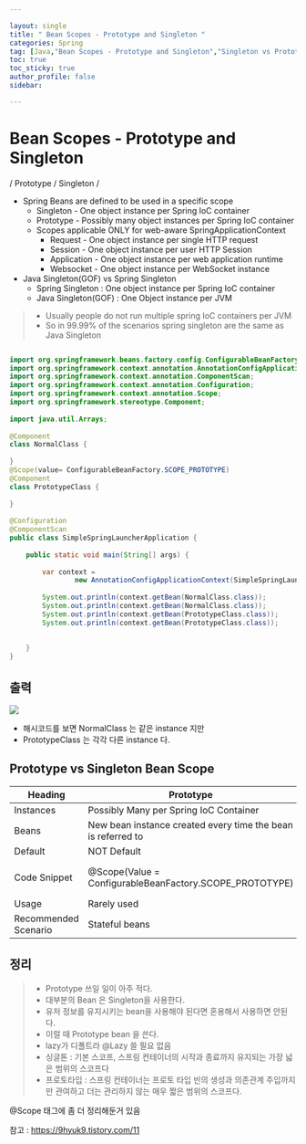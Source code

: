 ```yaml
---

layout: single
title: " Bean Scopes - Prototype and Singleton "
categories: Spring
tag: [Java,"Bean Scopes - Prototype and Singleton","Singleton vs Prototype","Prototype Scope","@Scope"]
toc: true
toc_sticky: true
author_profile: false
sidebar:

---
```

# Bean Scopes - Prototype and Singleton 
/ Prototype / Singleton /

- Spring Beans are defined to be used in a specific scope
	- Singleton - One object instance per Spring IoC container
	- Prototype - Possibly many object instances per Spring IoC container
	- Scopes applicable ONLY for web-aware SpringApplicationContext
		- Request - One object instance per single HTTP request
		- Session - One object instance per user HTTP Session
		- Application - One object instance per web application runtime
		- Websocket - One object instance per WebSocket instance
- Java Singleton(GOF) vs Spring Singleton
	- Spring Singleton : One object instance per Spring IoC container
	- Java Singleton(GOF) : One Object instance per JVM

>- Usually people do not run multiple spring IoC containers per JVM
>- So in 99.99% of the scenarios spring singleton are the same as Java Singleton

```java

import org.springframework.beans.factory.config.ConfigurableBeanFactory;  
import org.springframework.context.annotation.AnnotationConfigApplicationContext;  
import org.springframework.context.annotation.ComponentScan;  
import org.springframework.context.annotation.Configuration;  
import org.springframework.context.annotation.Scope;  
import org.springframework.stereotype.Component;  
  
import java.util.Arrays;  
  
@Component  
class NormalClass {  
  
}  
@Scope(value= ConfigurableBeanFactory.SCOPE_PROTOTYPE)  
@Component  
class PrototypeClass {  
  
}  
  
@Configuration  
@ComponentScan  
public class SimpleSpringLauncherApplication {  
  
    public static void main(String[] args) {  
  
        var context =  
                new AnnotationConfigApplicationContext(SimpleSpringLauncherApplication.class);  
  
        System.out.println(context.getBean(NormalClass.class));  
        System.out.println(context.getBean(NormalClass.class));  
        System.out.println(context.getBean(PrototypeClass.class));  
	    System.out.println(context.getBean(PrototypeClass.class));  
  
  
    }  
}
```

## 출력

![](https://i.imgur.com/dDgdyMY.png)

- 해시코드를 보면 NormalClass 는 같은 instance 지만
- PrototypeClass 는 각각 다른 instance 다.

## Prototype vs Singleton Bean Scope

| Heading              | Prototype                                                    | Singleton                                                               |
| -------------------- | ------------------------------------------------------------ | ----------------------------------------------------------------------- |
| Instances            | Possibly Many per Spring IoC Container                       | One per Spring IoC Container                                            |
| Beans                | New bean instance created every time the bean is referred to | Same bean instance reused                                               |
| Default              | NOT Default                                                  | Default                                                                 |
| Code Snippet         | @Scope(Value = ConfigurableBeanFactory.SCOPE_PROTOTYPE)      | @Scope(value = ConfigurableBeanFactory.SCOPE_SINGLETON) <br> OR Default |
| Usage                | Rarely used                                                  | Very frequently used                                                    |
| Recommended Scenario | Stateful beans                                               | Stateless beans                                                                        |

## 정리
>- Prototype 쓰일 일이 아주 적다.
>- 대부분의 Bean 은 Singleton을 사용한다.
>- 유저 정보를 유지시키는 bean을 사용해야 된다면 혼용해서 사용하면 안된다.
>- 이럴 때 Prototype bean 을 쓴다.
>- lazy가 디폴트라 @Lazy 쓸 필요 없음
>- 싱글톤 : 기본 스코프, 스프링 컨테이너의 시작과 종료까지 유지되는 가장 넓은 범위의 스코프다
>- 프로토타입 : 스프링 컨테이너는 프로토 타입 빈의 생성과 의존관계 주입까지만 관여하고 더는 관리하지 않는 매우 짧은 범위의 스코프다.

@Scope 태그에 좀 더 정리해둔거 있음

참고 : https://9hyuk9.tistory.com/11